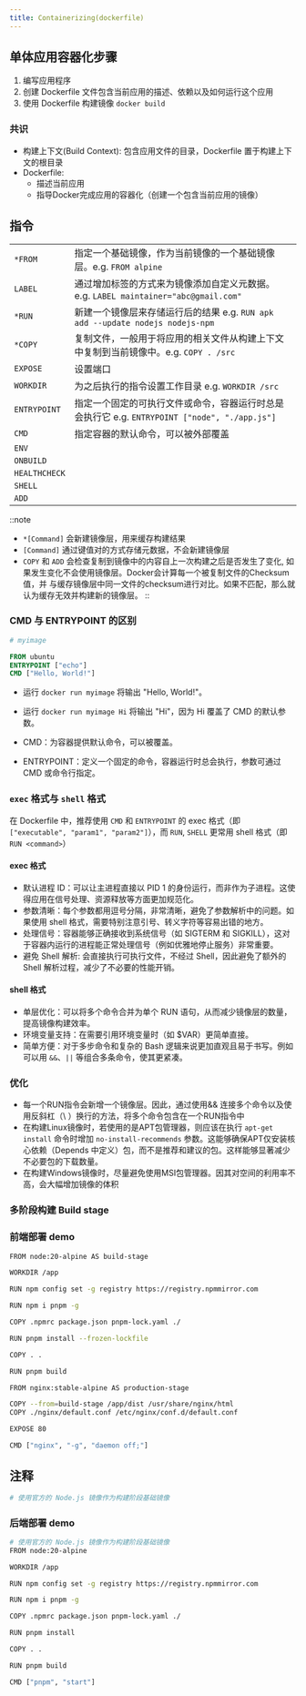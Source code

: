 ```yaml
--- 
title: Containerizing(dockerfile)
---
```


## 单体应用容器化步骤

1. 编写应用程序
2. 创建 Dockerfile 文件包含当前应用的描述、依赖以及如何运行这个应用
3. 使用 Dockerfile 构建镜像 `docker build`

### 共识

- 构建上下文(Build Context): 包含应用文件的目录，Dockerfile 置于构建上下文的根目录
- Dockerfile: 
  - 描述当前应用
  - 指导Docker完成应用的容器化（创建一个包含当前应用的镜像）


## 指令

|||
|:---|:---|
|`*FROM`|指定一个基础镜像，作为当前镜像的一个基础镜像层。e.g. `FROM alpine`|
|`LABEL`|通过增加标签的方式来为镜像添加自定义元数据。 e.g. `LABEL maintainer="abc@gmail.com"`|
|`*RUN`|新建一个镜像层来存储运行后的结果 e.g. `RUN apk add --update nodejs nodejs-npm`|
|`*COPY`|复制文件，一般用于将应用的相关文件从构建上下文中复制到当前镜像中。e.g. `COPY . /src`|
|`EXPOSE`|设置端口|
|`WORKDIR`|为之后执行的指令设置工作目录 e.g. `WORKDIR /src`|
|`ENTRYPOINT`|指定一个固定的可执行文件或命令，容器运行时总是会执行它 e.g. `ENTRYPOINT ["node", "./app.js"]`|
|`CMD`|指定容器的默认命令，可以被外部覆盖|
|`ENV`||
|`ONBUILD`||
|`HEALTHCHECK`||
|`SHELL`||
|`ADD`||


::note

- `*[Command]` 会新建镜像层，用来缓存构建结果 
- `[Command]` 通过键值对的方式存储元数据，不会新建镜像层
- `COPY` 和 `ADD` 会检查复制到镜像中的内容自上一次构建之后是否发生了变化, 如果发生变化不会使用镜像层。Docker会计算每一个被复制文件的Checksum值，并
与缓存镜像层中同一文件的checksum进行对比。如果不匹配，那么就认为缓存无效并构建新的镜像层。
::

### CMD 与 ENTRYPOINT 的区别

``` dockerfile
# myimage

FROM ubuntu
ENTRYPOINT ["echo"]
CMD ["Hello, World!"]
```

- 运行 `docker run myimage` 将输出 "Hello, World!"。
- 运行 `docker run myimage Hi` 将输出 "Hi"，因为 Hi 覆盖了 CMD 的默认参数。

- CMD：为容器提供默认命令，可以被覆盖。
- ENTRYPOINT：定义一个固定的命令，容器运行时总会执行，参数可通过 CMD 或命令行指定。


### `exec` 格式与 `shell` 格式

在 Dockerfile 中，推荐使用 `CMD` 和 `ENTRYPOINT` 的 exec 格式（即 `["executable", "param1", "param2"]`），而 `RUN`, `SHELL` 更常用 shell 格式（即 `RUN <command>`）

#### exec 格式

- 默认进程 ID：可以让主进程直接以 PID 1 的身份运行，而非作为子进程。这使得应用在信号处理、资源释放等方面更加规范化。
- 参数清晰：每个参数都用逗号分隔，非常清晰，避免了参数解析中的问题。如果使用 shell 格式，需要特别注意引号、转义字符等容易出错的地方。
- 处理信号：容器能够正确接收到系统信号（如 SIGTERM 和 SIGKILL），这对于容器内运行的进程能正常处理信号（例如优雅地停止服务）非常重要。
- 避免 Shell 解析: 会直接执行可执行文件，不经过 Shell，因此避免了额外的 Shell 解析过程，减少了不必要的性能开销。


#### shell 格式

- 单层优化：可以将多个命令合并为单个 RUN 语句，从而减少镜像层的数量，提高镜像构建效率。
- 环境变量支持：在需要引用环境变量时（如 $VAR）更简单直接。
- 简单方便：对于多步命令和复杂的 Bash 逻辑来说更加直观且易于书写。例如可以用 `&&`、`||` 等组合多条命令，使其更紧凑。


### 优化

- 每一个RUN指令会新增一个镜像层。因此，通过使用&& 连接多个命令以及使用反斜杠（\ ）换行的方法，将多个命令包含在一个RUN指令中
- 在构建Linux镜像时，若使用的是APT包管理器，则应该在执行 `apt-get install` 命令时增加 `no-install-recommends` 参数。这能够确保APT仅安装核心依赖（Depends 中定义）包，而不是推荐和建议的包。这样能够显著减少不必要包的下载数量。
- 在构建Windows镜像时，尽量避免使用MSI包管理器。因其对空间的利用率不高，会大幅增加镜像的体积

### 多阶段构建 Build stage


### 前端部署 demo

``` bash
FROM node:20-alpine AS build-stage

WORKDIR /app

RUN npm config set -g registry https://registry.npmmirror.com

RUN npm i pnpm -g

COPY .npmrc package.json pnpm-lock.yaml ./

RUN pnpm install --frozen-lockfile

COPY . .

RUN pnpm build

FROM nginx:stable-alpine AS production-stage

COPY --from=build-stage /app/dist /usr/share/nginx/html
COPY ./nginx/default.conf /etc/nginx/conf.d/default.conf

EXPOSE 80

CMD ["nginx", "-g", "daemon off;"]
```

## 注释

``` bash
# 使用官方的 Node.js 镜像作为构建阶段基础镜像
```

### 后端部署 demo

``` bash
# 使用官方的 Node.js 镜像作为构建阶段基础镜像
FROM node:20-alpine

WORKDIR /app

RUN npm config set -g registry https://registry.npmmirror.com

RUN npm i pnpm -g

COPY .npmrc package.json pnpm-lock.yaml ./

RUN pnpm install

COPY . .

RUN pnpm build

CMD ["pnpm", "start"]

```